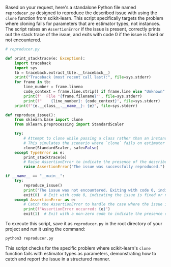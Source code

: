Based on your request, here's a standalone Python file named `reproducer.py` designed to reproduce the described issue with using the `clone` function from scikit-learn. This script specifically targets the problem where cloning fails for parameters that are estimator types, not instances. The script raises an `AssertionError` if the issue is present, correctly prints out the stack trace of the issue, and exits with code 0 if the issue is fixed or not encountered.

```python
# reproducer.py

def print_stacktrace(e: Exception):
    import traceback
    import sys
    tb = traceback.extract_tb(e.__traceback__)
    print("Traceback (most recent call last):", file=sys.stderr)
    for frame in tb:
        line_number = frame.lineno
        code_context = frame.line.strip() if frame.line else "Unknown"
        print(f'  File "{frame.filename}"', file=sys.stderr)
        print(f"    {line_number}: {code_context}", file=sys.stderr)
    print(f"{e.__class__.__name__}: {e}", file=sys.stderr)

def reproduce_issue():
    from sklearn.base import clone
    from sklearn.preprocessing import StandardScaler

    try:
        # Attempt to clone while passing a class rather than an instance as a parameter
        # This simulates the scenario where `clone` fails on estimator types
        clone(StandardScaler, safe=False)
    except TypeError as e:
        print_stacktrace(e)
        # Raise AssertionError to indicate the presence of the described issue
        raise AssertionError("The issue was successfully reproduced.") from e

if __name__ == "__main__":
    try:
        reproduce_issue()
        print("The issue was not encountered. Exiting with code 0, indicating the issue is fixed.")
        exit(0)  # Exit with code 0, indicating the issue is fixed or not encountered as expected
    except AssertionError as e:
        # Catch the AssertionError to handle the case where the issue is successfully reproduced
        print(f"AssertionError occurred: {e}")
        exit(1)  # Exit with a non-zero code to indicate the presence of the issue
```

To execute this script, save it as `reproducer.py` in the root directory of your project and run it using the command:
```sh
python3 reproducer.py
```

This script checks for the specific problem where scikit-learn's `clone` function fails with estimator types as parameters, demonstrating how to catch and report the issue in a structured manner.